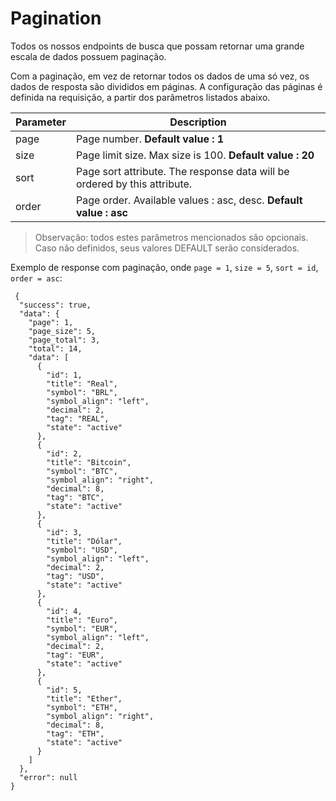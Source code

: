 # Pagination

Todos os nossos endpoints de busca que possam retornar uma grande escala de dados possuem paginação. 

Com a paginação, em vez de retornar todos os dados de uma só vez, os dados de resposta são divididos em páginas. A configuração das páginas é definida na requisição, a partir dos parâmetros listados abaixo.

| Parameter       | Description                            |
| --------------- | -------------------------------------- |
| page  | Page number. **Default value : 1** |
| size  | Page limit size. Max size is 100. **Default value : 20** |
| sort  | Page sort attribute. The response data will be ordered by this attribute. |
| order | Page order. Available values : asc, desc. **Default value : asc**  |


> Observação: todos estes parâmetros mencionados são opcionais. Caso não definidos, seus valores DEFAULT serão considerados. 


Exemplo de response com paginação, onde `page = 1`, `size = 5`, `sort = id`, `order = asc`:  
```
 {
  "success": true,
  "data": {
    "page": 1,
    "page_size": 5,
    "page_total": 3,
    "total": 14,
    "data": [
      {
        "id": 1,
        "title": "Real",
        "symbol": "BRL",
        "symbol_align": "left",
        "decimal": 2,
        "tag": "REAL",
        "state": "active"
      },
      {
        "id": 2,
        "title": "Bitcoin",
        "symbol": "BTC",
        "symbol_align": "right",
        "decimal": 8,
        "tag": "BTC",
        "state": "active"
      },
      {
        "id": 3,
        "title": "Dólar",
        "symbol": "USD",
        "symbol_align": "left",
        "decimal": 2,
        "tag": "USD",
        "state": "active"
      },
      {
        "id": 4,
        "title": "Euro",
        "symbol": "EUR",
        "symbol_align": "left",
        "decimal": 2,
        "tag": "EUR",
        "state": "active"
      },
      {
        "id": 5,
        "title": "Ether",
        "symbol": "ETH",
        "symbol_align": "right",
        "decimal": 8,
        "tag": "ETH",
        "state": "active"
      }
    ]
  },
  "error": null
}
```



